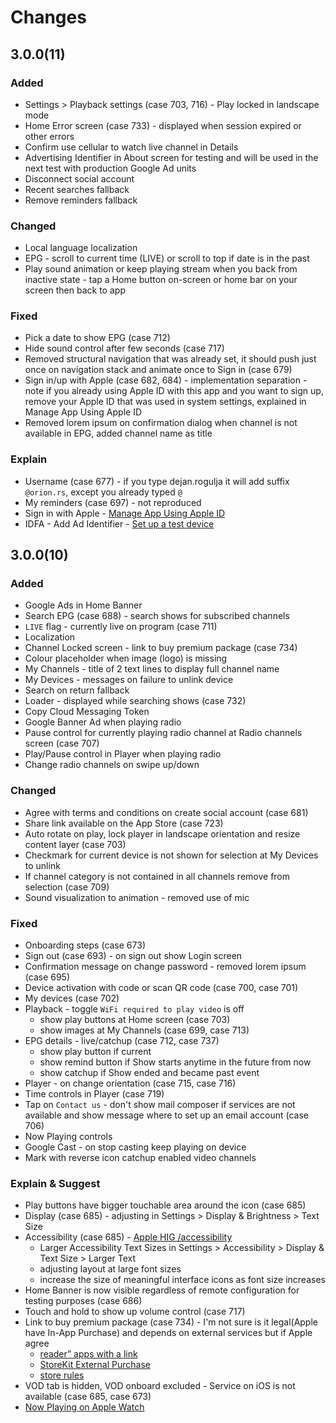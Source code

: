 # Changes

## 3.0.0(11)

### Added
- Settings > Playback settings (case 703, 716) - Play locked in landscape mode
- Home Error screen (case 733) - displayed when session expired or other errors
- Confirm use cellular to watch live channel in Details
- Advertising Identifier in About screen for testing and will be used in the next test with production Google Ad units
- Disconnect social account
- Recent searches fallback
- Remove reminders fallback

### Changed
- Local language localization
- EPG - scroll to current time (LIVE) or scroll to top if date is in the past
- Play sound animation or keep playing stream when you back from inactive state - tap a Home button on-screen or home bar on your screen then back to app

### Fixed
- Pick a date to show EPG (case 712)
- Hide sound control after few seconds (case 717) 
- Removed structural navigation that was already set, it should push just once on navigation stack and animate once to Sign in (case 679)
- Sign in/up with Apple (case 682, 684) - implementation separation - note if you already using Apple ID with this app and you want to sign up, remove your Apple ID that was used in system settings, explained in Manage App Using Apple ID
- Removed lorem ipsum on confirmation dialog when channel is not available in EPG, added channel name as title

### Explain
- Username (case 677) - if you type dejan.rogulja it will add suffix `@orion.rs`, except you already typed `@`
- My reminders (case 697) - not reproduced
- Sign in with Apple - [Manage App Using Apple ID](https://support.apple.com/en-us/HT210426)
- IDFA - Add Ad Identifier - [Set up a test device](https://support.google.com/admob/answer/9691433#example) 

## 3.0.0(10)

### Added
- Google Ads in Home Banner
- Search EPG (case 688) - search shows for subscribed channels
- `LIVE` flag - currently live on program (case 711)
- Localization
- Channel Locked screen - link to buy premium package (case 734)
- Colour placeholder when image (logo) is missing 
- My Channels - title of 2 text lines to display full channel name
- My Devices - messages on failure to unlink device
- Search on return fallback
- Loader - displayed while searching shows (case 732)
- Copy Cloud Messaging Token
- Google Banner Ad when playing radio
- Pause control for currently playing radio channel at Radio channels screen (case 707)
- Play/Pause control in Player when playing radio
- Change radio channels on swipe up/down

### Changed
- Agree with terms and conditions on create social account (case 681)
- Share link available on the App Store (case 723)
- Auto rotate on play, lock player in landscape orientation and resize content layer (case 703)
- Checkmark for current device is not shown for selection at My Devices to unlink
- If channel category is not contained in all channels remove from selection (case 709)
- Sound visualization to animation - removed use of mic

### Fixed
- Onboarding steps (case 673)
- Sign out (case 693) - on sign out show Login screen
- Confirmation message on change password - removed lorem ipsum (case 695)
- Device activation with code or scan QR code (case 700, case 701)
- My devices (case 702)
- Playback - toggle `WiFi required to play video` is off
    - show play buttons at Home screen (case 703)
    - show images at My Channels (case 699, case 713)
- EPG details - live/catchup (case 712, case 737) 
    - show play button if current
    - show remind button if Show starts anytime in the future from now
    - show catchup if Show ended and became past event
- Player - on change orientation (case 715, case 716)
- Time controls in Player (case 719)
- Tap on `Contact us` - don't show mail composer if services are not available and show message where to set up an email account (case 706)
- Now Playing controls
- Google Cast - on stop casting keep playing on device
- Mark with reverse icon catchup enabled video channels

### Explain & Suggest
- Play buttons have bigger touchable area around the icon (case 685)
- Display (case 685) - adjusting in Settings > Display & Brightness > Text Size
- Accessibility (case 685) - [Apple HIG /accessibility](https://developer.apple.com/design/human-interface-guidelines/foundations/accessibility)
    - Larger Accessibility Text Sizes in Settings > Accessibility > Display & Text Size > Larger Text
    - adjusting layout at large font sizes
    - increase the size of meaningful interface icons as font size increases
- Home Banner is now visible regardless of remote configuration for testing purposes (case 686)
- Touch and hold to show up volume control (case 717)
- Link to buy premium package (case 734) - I'm not sure is it legal(Apple have In-App Purchase) and depends on external services but if Apple agree 
    - [reader” apps with a link](https://developer.apple.com/support/reader-apps/) 
    - [StoreKit External Purchase](https://developer.apple.com/support/storekit-external-entitlement/)
    - [store rules](https://support.stripe.com/questions/changes-to-mobile-app-store-rules#apple-updates)
- VOD tab is hidden, VOD onboard excluded - Service on iOS is not available (case 685, case 673)
- [Now Playing on Apple Watch](https://support.apple.com/en-gb/guide/watch/apd4ea5db227/watchos)




